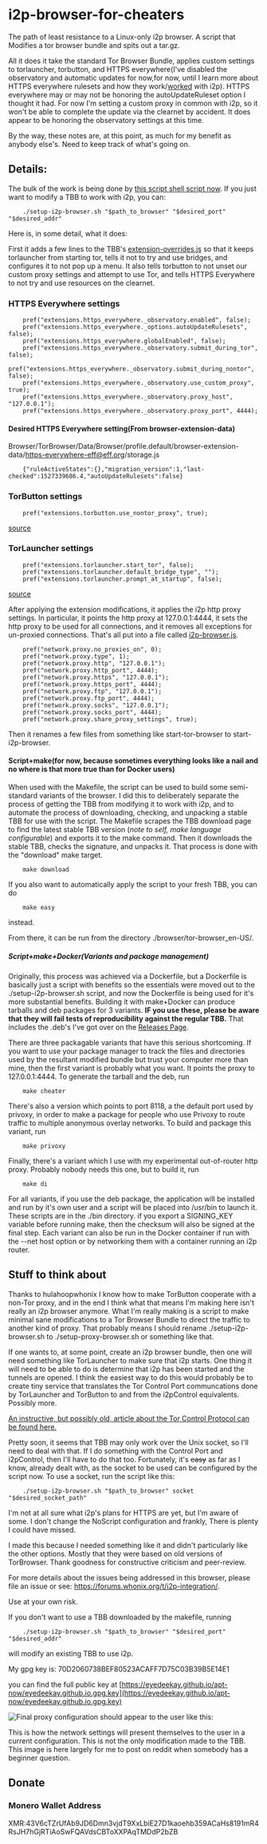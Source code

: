 # i2p-browser-for-cheaters

The path of least resistance to a Linux-only i2p browser. A script that Modifies
a tor browser bundle and spits out a tar.gz.

All it does it take the standard Tor Browser Bundle, applies custom settings to
torlauncher, torbutton, and HTTPS everywhere(I've disabled the observatory and
automatic updates for now,for now, until I learn more about HTTPS everywhere
rulesets and how they work/[worked](https://github.com/chris-barry/darkweb-everywhere)
with i2p). HTTPS everywhere may or may not be honoring the autoUpdateRuleset
option I thought it had. For now I'm setting a custom proxy in common with i2p,
so it won't be able to complete the update via the clearnet by accident. It does
appear to be honoring the observatory settings at this time.

By the way, these notes are, at this point, as much for my benefit as anybody
else's. Need to keep track of what's going on.

## Details:

The bulk of the work is being done by [this script shell script now](https://github.com/eyedeekay/i2p-browser-for-cheaters/blob/master/setup-i2p-browser.sh).
If you just want to modify a TBB to work with i2p, you can:

        ./setup-i2p-browser.sh "$path_to_browser" "$desired_port" "$desired_addr"

Here is, in some detail, what it does:

First it adds a few lines to the TBB's [extension-overrides.js](https://github.com/eyedeekay/i2p-browser-for-cheaters/raw/master/extension-overrides.js)
so that it keeps torlauncher from starting tor, tells it not to try and use
bridges, and configures it to not pop up a menu. It also tells torbutton to not
unset our custom proxy settings and attempt to use Tor, and tells HTTPS
Everywhere to not try and use resources on the clearnet.

### HTTPS Everywhere settings

        pref("extensions.https_everywhere._observatory.enabled", false);
        pref("extensions.https_everywhere._options.autoUpdateRulesets", false);
        pref("extensions.https_everywhere.globalEnabled", false);
        pref("extensions.https_everywhere._observatory.submit_during_tor", false);
        pref("extensions.https_everywhere._observatory.submit_during_nontor", false);
        pref("extensions.https_everywhere._observatory.use_custom_proxy", true);
        pref("extensions.https_everywhere._observatory.proxy_host", "127.0.0.1");
        pref("extensions.https_everywhere._observatory.proxy_port", 4444);

#### Desired HTTPS Everywhere setting(From browser-extension-data)

Browser/TorBrowser/Data/Browser/profile.default/browser-extension-data/https-everywhere-eff@eff.org/storage.js

        {"ruleActiveStates":{},"migration_version":1,"last-checked":1527339686.4,"autoUpdateRulesets":false}

### TorButton settings

        pref("extensions.torbutton.use_nontor_proxy", true);

[source](https://gitweb.torproject.org/torbutton.git/tree/src/defaults/preferences/preferences.js)

### TorLauncher settings

        pref("extensions.torlauncher.start_tor", false);
        pref("extensions.torlauncher.default_bridge_type", "");
        pref("extensions.torlauncher.prompt_at_startup", false);

[source](https://gitweb.torproject.org/tor-launcher.git/tree/src/defaults/preferences/prefs.js)

After applying the extension modifications, it applies the i2p http proxy
settings. In particular, it points the http proxy at 127.0.0.1:4444, it sets the
http proxy to be used for all connections, and it removes all exceptions for
un-proxied connections. That's all put into a file called [i2p-browser.js](https://github.com/eyedeekay/i2p-browser-for-cheaters/raw/master/i2p-browser.js).

        pref("network.proxy.no_proxies_on", 0);
        pref("network.proxy.type", 1);
        pref("network.proxy.http", "127.0.0.1");
        pref("network.proxy.http_port", 4444);
        pref("network.proxy.https", "127.0.0.1");
        pref("network.proxy.https_port", 4444);
        pref("network.proxy.ftp", "127.0.0.1");
        pref("network.proxy.ftp_port", 4444);
        pref("network.proxy.socks", "127.0.0.1");
        pref("network.proxy.socks_port", 4444);
        pref("network.proxy.share_proxy_settings", true);

Then it renames a few files from something like start-tor-browser to
start-i2p-browser.

#### Script+make(for now, because sometimes everything looks like a nail and no where is that more true than for Docker users)

When used with the Makefile, the script can be used to build some semi-standard
variants of the browser. I did this to deliberately separate the process of
getting the TBB from modifying it to work with i2p, and to automate the process
of downloading, checking, and unpacking a stable TBB for use with the script.
The Makefile scrapes the TBB download page to find the latest stable TBB version
(*note to self, make language configurable*) and exports it to the make command.
Then it downloads the stable TBB, checks the signature, and unpacks it. That
process is done with the "download" make target.

        make download

If you also want to automatically apply the script to your fresh TBB, you can
do

        make easy

instead.

From there, it can be run from the directory ./browser/tor-browser_en-US/.

##### Script+make+Docker(Variants and package management)

Originally, this process was achieved via a Dockerfile, but a Dockerfile is
basically just a script with benefits so the essentials were moved out to the
./setup-i2p-browser.sh script, and now the Dockerfile is being used for it's
more substantial benefits. Building it with make+Docker can produce tarballs
and deb packages for 3 variants. **IF you use these, please be aware that**
**they will fail tests of reproducibility against the regular TBB.** That
includes the .deb's I've got over on the [Releases Page](https://github.com/eyedeekay/i2p-browser-for-cheaters/releases).

There are three packagable variants that have this serious shortcoming. If you
want to use your package manager to track the files and directories used by the
resultant modified bundle but trust your computer more than mine, then the
first variant is probably what you want. It points the proxy to 127.0.0.1:4444.
To generate the tarball and the deb, run

        make cheater

There's also a version which points to port 8118, a the default port used by
privoxy, in order to make a package for people who use Privoxy to route traffic
to multiple anonymous overlay networks. To build and package this variant, run

        make privoxy

Finally, there's a variant which I use with my experimental out-of-router http
proxy. Probably nobody needs this one, but to build it, run

        make di

For all variants, if you use the deb package, the application will be installed
and run by it's own user and a script will be placed into /usr/bin to launch it.
These scripts are in the ./bin directory.  if you export a SIGNING_KEY variable
before running make, then the checksum will also be signed at the final step.
Each variant can also be run in the Docker container if run with the --net host
option or by networking them with a container running an i2p router.

## Stuff to think about

Thanks to hulahoopwhonix I know how to make TorButton cooperate with a non-Tor
proxy, and in the end I think what that means I'm making here isn't really an
i2p browser anymore. What I'm really making is a script to make minimal sane
modifications to a Tor Browser Bundle to direct the traffic to another kind of
proxy. That probably means I should rename ./setup-i2p-browser.sh to
./setup-proxy-browser.sh or something like that.

If one wants to, at some point, create an i2p browser bundle, then one will need
something like TorLauncher to make sure that i2p starts. One thing it will need
to be able to do is determine that i2p has been started and the tunnels are
opened. I think the easiest way to do this would probably be to create tiny
service that translates the Tor Control Port communcations done by TorLauncher
and TorButton to and from the i2pControl equivalents. Possibly more.

[An instructive, but possibly old, article about the Tor Control Protocol can be found here.](www.thesprawl.org/research/tor-control-protocol/)

Pretty soon, it seems that TBB may only work over the Unix socket, so I'll need
to deal with that. If I do something with the Control Port and i2pControl, then
I'll have to do that too. Fortunately, it's ~~easy~~ as far as I know, already
dealt with, as the socket to be used can be configured by the script now. To
use a socket, run the script like this:

        ./setup-i2p-browser.sh "$path_to_browser" socket "$desired_socket_path"

I'm not at all sure what i2p's plans for HTTPS are yet, but I'm aware of some. I
don't change the NoScript configuration and frankly, There is plenty I could
have missed.

I made this because I needed something like it and didn't particularly like the
other options. Mostly that they were based on old versions of TorBrowser. Thank
goodness for constructive criticism and peer-review.

For more details about the issues being addressed in this browser, please file
an issue or see: https://forums.whonix.org/t/i2p-integration/.

Use at your own risk.

If you don't want to use a TBB downloaded by the makefile, running

        ./setup-i2p-browser.sh "$path_to_browser" "$desired_port" "$desired_addr"

will modify an existing TBB to use i2p.

My gpg key is: 70D2060738BEF80523ACAFF7D75C03B39B5E14E1

you can find the full public key at
[https://eyedeekay.github.io/apt-now/eyedeekay.github.io.gpg.key](https://eyedeekay.github.io/apt-now/eyedeekay.github.io.gpg.key)

![Final proxy configuration should appear to the user like this:](i2pbrowser.png)

This is how the network settings will present themselves to the user in a
current configuration. This is not the only modification made to the TBB. This
image is here largely for me to post on reddit when somebody has a beginner
question.

## Donate

### Monero Wallet Address

  XMR:43V6cTZrUfAb9JD6Dmn3vjdT9XxLbiE27D1kaoehb359ACaHs8191mR4RsJH7hGjRTiAoSwFQAVdsCBToXXPAqTMDdP2bZB
